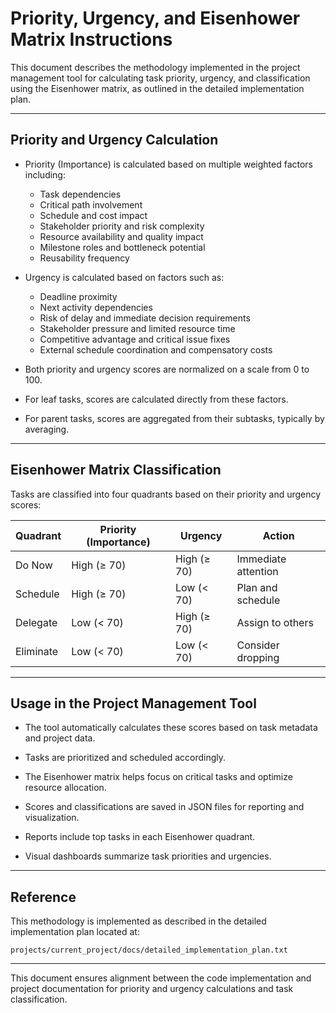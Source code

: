 # Priority, Urgency, and Eisenhower Matrix Instructions

This document describes the methodology implemented in the project management tool for calculating task priority, urgency, and classification using the Eisenhower matrix, as outlined in the detailed implementation plan.

---

## Priority and Urgency Calculation

- Priority (Importance) is calculated based on multiple weighted factors including:
  - Task dependencies
  - Critical path involvement
  - Schedule and cost impact
  - Stakeholder priority and risk complexity
  - Resource availability and quality impact
  - Milestone roles and bottleneck potential
  - Reusability frequency

- Urgency is calculated based on factors such as:
  - Deadline proximity
  - Next activity dependencies
  - Risk of delay and immediate decision requirements
  - Stakeholder pressure and limited resource time
  - Competitive advantage and critical issue fixes
  - External schedule coordination and compensatory costs

- Both priority and urgency scores are normalized on a scale from 0 to 100.

- For leaf tasks, scores are calculated directly from these factors.

- For parent tasks, scores are aggregated from their subtasks, typically by averaging.

---

## Eisenhower Matrix Classification

Tasks are classified into four quadrants based on their priority and urgency scores:

| Quadrant   | Priority (Importance) | Urgency | Action                  |
|------------|----------------------|---------|-------------------------|
| Do Now    | High (≥ 70)           | High (≥ 70) | Immediate attention     |
| Schedule  | High (≥ 70)           | Low (< 70)  | Plan and schedule       |
| Delegate  | Low (< 70)            | High (≥ 70) | Assign to others        |
| Eliminate | Low (< 70)            | Low (< 70)  | Consider dropping       |

---

## Usage in the Project Management Tool

- The tool automatically calculates these scores based on task metadata and project data.

- Tasks are prioritized and scheduled accordingly.

- The Eisenhower matrix helps focus on critical tasks and optimize resource allocation.

- Scores and classifications are saved in JSON files for reporting and visualization.

- Reports include top tasks in each Eisenhower quadrant.

- Visual dashboards summarize task priorities and urgencies.

---

## Reference

This methodology is implemented as described in the detailed implementation plan located at:

`projects/current_project/docs/detailed_implementation_plan.txt`

---

This document ensures alignment between the code implementation and project documentation for priority and urgency calculations and task classification.
